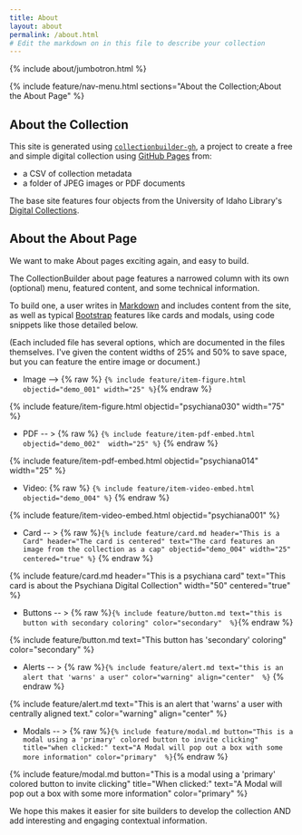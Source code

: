 ```yaml
---
title: About
layout: about
permalink: /about.html
# Edit the markdown on in this file to describe your collection
---
```


{% include about/jumbotron.html %}

{% include feature/nav-menu.html sections="About the Collection;About the About Page" %}

## About the Collection

This site is generated using [`collectionbuilder-gh`](https://collectionbuilding.github.io/gh/), a project to create a free and simple digital collection using [GitHub Pages](https://pages.github.com/) from: 

- a CSV of collection metadata
- a folder of JPEG images or PDF documents

The base site features four objects from the University of Idaho Library's [Digital Collections](https://www.lib.uidaho.edu/digital). 


## About the About Page

We want to make About pages exciting again, and easy to build. 

The CollectionBuilder about page features a narrowed column with its own (optional) menu, featured content, and some technical information. 

To build one, a user writes in [Markdown](https://guides.github.com/features/mastering-markdown/) and includes  content from the site, as well as typical [Bootstrap](https://getbootstrap.com/) features like cards and modals, using code snippets like those detailed below. 

(Each included file has several options, which are documented in the files themselves. I've given the content widths of 25% and 50% to save space, but you can feature the entire image or document.) 


- Image --> {% raw %} `{% include feature/item-figure.html objectid="demo_001" width="25" %}`{% endraw %}

{% include feature/item-figure.html objectid="psychiana030" width="75" %}

- PDF -- > {% raw %}  `{% include feature/item-pdf-embed.html objectid="demo_002"  width="25" %}`
  {% endraw %}

 {% include feature/item-pdf-embed.html objectid="psychiana014" width="25" %}

- Video: {% raw %} `{% include feature/item-video-embed.html objectid="demo_004" %}`
 {% endraw %}

{% include feature/item-video-embed.html objectid="psychiana001" %}

- Card -- >  {% raw %}`{% include feature/card.md header="This is a Card" header="The card is centered" text="The card features an image from the collection as a cap" objectid="demo_004" width="25" centered="true" %}`
 {% endraw %}

{% include feature/card.md header="This is a psychiana card" text="This card is about the Psychiana Digital Collection" width="50" centered="true"  %}

- Buttons -- > {% raw %}`{% include feature/button.md text="this is button with secondary coloring" color="secondary"  %}`{% endraw %}

{% include feature/button.md text="This button has 'secondary' coloring" color="secondary" %}
  
- Alerts -- > {% raw %}`{% include feature/alert.md text="this is an alert that 'warns' a user" color="warning" align="center"  %}`
 {% endraw %}

 {% include feature/alert.md text="This is an alert that 'warns' a user with centrally aligned text." color="warning" align="center"  %}


- Modals -- > {% raw %}`{% include feature/modal.md button="This is a modal using a 'primary' colored button to invite clicking" title="when clicked:" text="A Modal will pop out a box with some more information" color="primary"  %}`{% endraw %}

{% include feature/modal.md button="This is a modal using a 'primary' colored button to invite clicking" title="When clicked:" text="A Modal will pop out a box with some more information" color="primary"  %}


We hope this makes it easier for site builders to develop the collection AND add interesting and engaging contextual information.  

